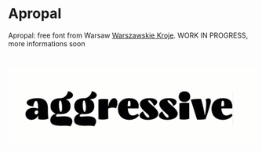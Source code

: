 # Apropal
Apropal: free font from Warsaw
[Warszawskie Kroje](http://http://kroje.org//).
WORK IN PROGRESS, more informations soon

![OpenType Features](images/OpenTypeFeatures.gif)
=======
